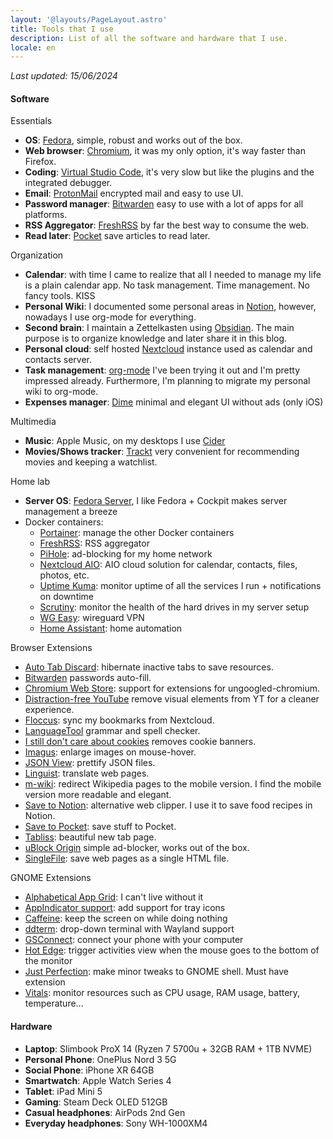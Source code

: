 ```yaml
---
layout: '@layouts/PageLayout.astro'
title: Tools that I use
description: List of all the software and hardware that I use.
locale: en
---
```


*Last updated: 15/06/2024*

#### Software

Essentials
- **OS**: [Fedora](https://getfedora.org/), simple, robust and works out of the box.
- **Web browser**: [Chromium](https://chromium.woolyss.com/download/), it was my only option, it's way faster than Firefox.
- **Coding**: [Virtual Studio Code](https://code.visualstudio.com/), it's very slow but like the plugins and the integrated debugger.
- **Email**: [ProtonMail](https://protonmail.com/) encrypted mail and easy to use UI.
- **Password manager**: [Bitwarden](https://bitwarden.com/) easy to use with a lot of apps for all platforms.
- **RSS Aggregator**: [FreshRSS](https://www.freshrss.org/) by far the best way to consume the web.
- **Read later**: [Pocket](https://getpocket.com/home) save articles to read later.

Organization
- **Calendar**: with time I came to realize that all I needed to manage my life is a plain calendar app. No task management. Time management. No fancy tools. KISS
- **Personal Wiki**: I documented some personal areas in [Notion](https://www.notion.so/), however, nowadays I use org-mode for everything.
- **Second brain**: I maintain a Zettelkasten using [Obsidian](https://obsidian.md/). The main purpose is to organize knowledge and later share it in this blog.
- **Personal cloud**: self hosted [Nextcloud](https://github.com/nextcloud/server) instance used as calendar and contacts server.
- **Task management**: [org-mode](https://orgmode.org/) I've been trying it out and I'm pretty impressed already. Furthermore, I'm planning to migrate my personal wiki to org-mode.
- **Expenses manager**: [Dime](https://apps.apple.com/us/app/dime-budgets-and-expenses/id1635280255) minimal and elegant UI without ads (only iOS)

Multimedia
- **Music**: Apple Music, on my desktops I use [Cider](https://cider.sh/)
- **Movies/Shows tracker**: [Trackt](https://trakt.tv/) very convenient for recommending movies and keeping a watchlist.

Home lab
- **Server OS**: [Fedora Server](https://getfedora.org/server), I like Fedora + Cockpit makes server management a breeze
- Docker containers:
  - [Portainer](https://www.portainer.io/): manage the other Docker containers
  - [FreshRSS](https://www.freshrss.org/): RSS aggregator
  - [PiHole](https://pi-hole.net/): ad-blocking for my home network
  - [Nextcloud AIO](https://github.com/nextcloud/all-in-one): AIO cloud solution for calendar, contacts, files, photos, etc.
  - [Uptime Kuma](https://uptime.kuma.pet/): monitor uptime of all the services I run + notifications on downtime
  - [Scrutiny](https://github.com/AnalogJ/scrutiny): monitor the health of the hard drives in my server setup
  - [WG Easy](https://github.com/wg-easy/wg-easy): wireguard VPN
  - [Home Assistant](https://www.home-assistant.io/): home automation

Browser Extensions
- [Auto Tab Discard](https://chrome.google.com/webstore/detail/auto-tab-discard/jhnleheckmknfcgijgkadoemagpecfol): hibernate inactive tabs to save resources.
- [Bitwarden](https://chrome.google.com/webstore/detail/bitwarden-free-password-m/nngceckbapebfimnlniiiahkandclblb) passwords auto-fill.
- [Chromium Web Store](https://github.com/NeverDecaf/chromium-web-store): support for extensions for ungoogled-chromium.
- [Distraction-free YouTube](https://chrome.google.com/webstore/detail/df-tube-distraction-free/mjdepdfccjgcndkmemponafgioodelna) remove visual elements from YT for a cleaner experience.
- [Floccus](https://chrome.google.com/webstore/detail/floccus-bookmarks-sync/fnaicdffflnofjppbagibeoednhnbjhg): sync my bookmarks from Nextcloud.
- [LanguageTool](https://chrome.google.com/webstore/detail/grammar-checker-paraphras/oldceeleldhonbafppcapldpdifcinji) grammar and spell checker.
- [I still don't care about cookies](https://chrome.google.com/webstore/detail/i-still-dont-care-about-c/edibdbjcniadpccecjdfdjjppcpchdlm) removes cookie banners.
- [Imagus](https://chrome.google.com/webstore/detail/imagus/immpkjjlgappgfkkfieppnmlhakdmaab): enlarge images on mouse-hover.
- [JSON View](https://chrome.google.com/webstore/detail/jsonview/gmegofmjomhknnokphhckolhcffdaihd): prettify JSON files.
- [Linguist](https://chrome.google.com/webstore/detail/linguist-web-pages-transl/gbefmodhlophhakmoecijeppjblibmie): translate web pages.
- [m-wiki](https://chrome.google.com/webstore/detail/m-wiki/ibnmikddaopgfbbngcgcfmanjfgbcopf): redirect Wikipedia pages to the mobile version. I find the mobile version more readable and elegant.
- [Save to Notion](https://chrome.google.com/webstore/detail/save-to-notion/ldmmifpegigmeammaeckplhnjbbpccmm): alternative web clipper. I use it to save food recipes in Notion.
- [Save to Pocket](https://chrome.google.com/webstore/detail/save-to-pocket/niloccemoadcdkdjlinkgdfekeahmflj): save stuff to Pocket.
- [Tabliss](https://chrome.google.com/webstore/detail/tabliss-a-beautiful-new-t/hipekcciheckooncpjeljhnekcoolahp): beautiful new tab page.
- [uBlock Origin](https://chrome.google.com/webstore/detail/ublock-origin/cjpalhdlnbpafiamejdnhcphjbkeiagm) simple ad-blocker, works out of the box.
- [SingleFile](https://github.com/gildas-lormeau/SingleFile): save web pages as a single HTML file.

GNOME Extensions
- [Alphabetical App Grid](https://extensions.gnome.org/extension/4269/alphabetical-app-grid/): I can't live without it
- [AppIndicator support](https://extensions.gnome.org/extension/615/appindicator-support/): add support for tray icons
- [Caffeine](https://extensions.gnome.org/extension/517/caffeine/): keep the screen on while doing nothing
- [ddterm](https://extensions.gnome.org/extension/3780/ddterm/): drop-down terminal with Wayland support
- [GSConnect](https://extensions.gnome.org/extension/1319/gsconnect/): connect your phone with your computer
- [Hot Edge](https://extensions.gnome.org/extension/4222/hot-edge/): trigger activities view when the mouse goes to the bottom of the monitor
- [Just Perfection](https://extensions.gnome.org/extension/3843/just-perfection/): make minor tweaks to GNOME shell. Must have extension
- [Vitals](https://extensions.gnome.org/extension/1460/vitals/): monitor resources such as CPU usage, RAM usage, battery, temperature...

#### Hardware

- **Laptop**: Slimbook ProX 14 (Ryzen 7 5700u + 32GB RAM + 1TB NVME)
- **Personal Phone**: OnePlus Nord 3 5G
- **Social Phone**: iPhone XR 64GB
- **Smartwatch**: Apple Watch Series 4
- **Tablet**: iPad Mini 5
- **Gaming**: Steam Deck OLED 512GB
- **Casual headphones**: AirPods 2nd Gen
- **Everyday headphones**: Sony WH-1000XM4
